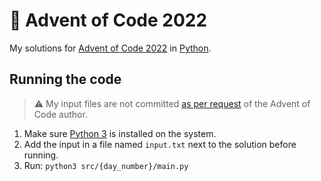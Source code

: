 # 🎄 Advent of Code 2022

My solutions for [Advent of Code 2022](https://adventofcode.com/2022)
in [Python](https://www.python.org).

## Running the code

> ⚠️ My input files are not
> committed [as per request](https://www.reddit.com/r/adventofcode/comments/zh2hk0/2022friendly_reminder_dont_commit_your_input/)
> of the Advent of Code author.

1. Make sure [Python 3](https://www.python.org/downloads/) is installed on the system.
2. Add the input in a file named `input.txt` next to the solution before running.
3. Run: `python3 src/{day_number}/main.py`